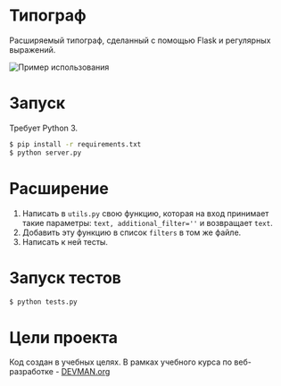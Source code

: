 # Типограф

Расширяемый типограф, сделанный с помощью Flask и регулярных выражений.

![Пример использования](https://i.imgur.com/SNKagIi.png)

# Запуск
Требует Python 3.
```bash
$ pip install -r requirements.txt
$ python server.py
```

# Расширение
1. Написать в `utils.py` свою функцию, которая на вход принимает такие параметры: `text, additional_filter=''` и возвращает `text`.
2. Добавить эту функцию в список `filters` в том же файле.
3. Написать к ней тесты.

# Запуск тестов
```bash
$ python tests.py
```

# Цели проекта

Код создан в учебных целях. В рамках учебного курса по веб-разработке - [DEVMAN.org](https://devman.org)